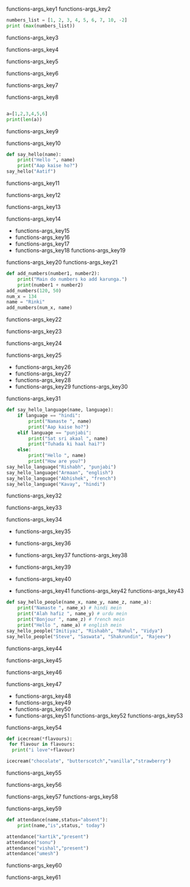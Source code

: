 functions-args_key1
functions-args_key2


```python
numbers_list = [1, 2, 3, 4, 5, 6, 7, 10, -2]
print (max(numbers_list))
```

functions-args_key3


functions-args_key4


functions-args_key5


functions-args_key6


functions-args_key7


functions-args_key8


```python

a=[1,2,3,4,5,6]
print(len(a))
 ```

functions-args_key9


functions-args_key10


```python
def say_hello(name):
    print("Hello ", name)
    print("Aap kaise ho?")
say_hello("Aatif")
 ```
functions-args_key11


functions-args_key12



functions-args_key13


functions-args_key14


* functions-args_key15
* functions-args_key16
* functions-args_key17
* functions-args_key18
functions-args_key19


functions-args_key20
functions-args_key21


```python
def add_numbers(number1, number2):
    print("Main do numbers ko add karunga.")
    print(number1 + number2)
add_numbers(120, 50)
num_x = 134
name = "Rinki"
add_numbers(num_x, name)
 ```

functions-args_key22


functions-args_key23


functions-args_key24




functions-args_key25


* functions-args_key26
* functions-args_key27
* functions-args_key28
* functions-args_key29
functions-args_key30



functions-args_key31



```python
def say_hello_language(name, language):
    if language == "hindi":
        print("Namaste ", name)
        print("Aap kaise ho?")
    elif language == "punjabi":
        print("Sat sri akaal ", name)
        print("Tuhada ki haal hai?")
    else:
        print("Hello ", name)
        print("How are you?")
say_hello_language("Rishabh", "punjabi")
say_hello_language("Armaan", "english")
say_hello_language("Abhishek", "french")
say_hello_language("Kavay", "hindi")
 ```
functions-args_key32



functions-args_key33


functions-args_key34


* functions-args_key35
* functions-args_key36
* functions-args_key37
functions-args_key38


* functions-args_key39
* functions-args_key40
* functions-args_key41
functions-args_key42
functions-args_key43


```python
def say_hello_people(name_x, name_y, name_z, name_a):
    print("Namaste ", name_x) # hindi mein
    print("Alah hafiz ", name_y) # urdu mein
    print("Bonjour ", name_z) # french mein
    print("Hello ", name_a) # english mein
say_hello_people("Imitiyaz", "Rishabh", "Rahul", "Vidya")
say_hello_people("Steve", "Saswata", "Shakrundin", "Rajeev")
 ```
functions-args_key44



functions-args_key45



functions-args_key46


functions-args_key47


* functions-args_key48
* functions-args_key49
* functions-args_key50
* functions-args_key51
functions-args_key52
functions-args_key53


functions-args_key54


```python
def icecream(*flavours):
 for flavour in flavours:
  print("i love"+flavour)

icecream("chocolate", "butterscotch","vanilla","strawberry")
 ```

functions-args_key55



functions-args_key56



functions-args_key57
functions-args_key58


functions-args_key59


```python
def attendance(name,status="absent"):
	print(name,"is",status," today")

attendance("kartik","present")
attendance("sonu")
attendance("vishal","present")
attendance("umesh")
 ```

functions-args_key60


functions-args_key61

